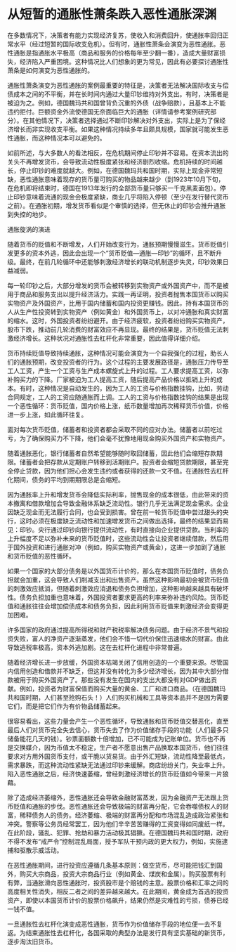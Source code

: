 # 从短暂的通胀性萧条跌入恶性通胀深渊

在多数情况下，决策者有能力实现经济复苏，使收入和消费回升，使通胀率回归正常水平（经过短暂的国际收支危机）。但有时，通胀性萧条会演变为恶性通胀。恶性通胀是指通胀水平极高（商品和服务的价格每年至少翻一番），造成大量财富损失，经济陷入严重困境。这种情况比人们想象的更为常见，因此有必要探讨通胀性萧条是如何演变为恶性通胀的。

通胀性萧条演变为恶性通胀的案例最重要的特征是，决策者无法解决国际收支与偿债成本之间的不平衡，并在长时间内通过大量印钞维持对外支出。有时，决策者是被迫为之。例如，德国魏玛共和国曾背负沉重的外债（战争赔款），且基本上不能违约拒付。巨额资金外流使德国无奈面临巨大的通胀（详情请参考案例研究部分）。在其他情况下，决策者选择通过不断印钞解决对外支出，实际上是为了保经济增长而非实现收支平衡。如果这种情况持续多年且颇具规模，国家就可能发生恶性通胀，而这种情况本可以避免的。

如前所述，与大多数人的看法相反，在危机期间停止印钞并不容易。在资本流出的关头不再增发货币，会导致流动性极度紧张和经济剧烈收缩。危机持续的时间越长，停止印钞的难度就越大。例如，在德国魏玛共和国时期，实际上现金非常短缺，恶性通胀意味着现存的货币量可购买的物品越来越少（到1923年10月下旬，在危机即将结束时，德国在1913年发行的全部货币量只够买一千克黑麦面包）。停止印钞意味着流通的现金会极度紧缺，商业几乎将陷入停顿（至少在发行替代货币之前）。在通胀初期，增发货币看似是个审慎的选择，但无休止的印钞会推升通胀到失控的地步。





通胀旋涡的演进


随着货币的贬值和不断增发，人们开始改变行为，通胀预期慢慢滋生。货币贬值引发更多的资本外逃，因此会出现一个“货币贬值—通胀—印钞”的循环，且不断升级。最终，在前几轮循环中还能够刺激经济增长的联动机制逐步失灵，印钞效果日益减弱。

每一轮印钞之后，大部分增发的货币会被转移到实物资产或外国资产中，而不是被用于商品和服务支出以提升经济活力。实践一再证明，投资者抛售本国货币以购买实物资产及外国资产，比用于国内储蓄和国内投资更赚钱。因此，持有本国货币的人从生产性投资转到实物资产（例如黄金）和外国货币上，以对冲通胀和真实财富的缩水。这时，外国投资者纷纷避开。由于经济疲软，投资者纷纷购买实物资产，股市下跌，推动前几轮消费的财富效应不再显现。最终的结果是，货币贬值无法刺激经济增长。这种状况对通胀性去杠杆化非常重要，因此值得详细介绍。





货币持续贬值导致持续通胀，这种情况可能会演变为一个自我强化的过程，助长人们的通胀预期，改变投资者的行为。这个过程的主要发展路径是，通胀压力传导至工人工资，产生一个工资与生产成本螺旋式上升的过程。工人要求提高工资，以弥补购买力的下降。厂家被迫为工人提高工资，随后提高产品价格以抵销上升的成本。有时，这种情况是自动发生的，因为工人的工资与价格指数挂钩，比如，劳动合同规定，工人的工资应随通胀而上调。工人的工资与价格指数挂钩的结果是出现一个恶性循环：货币贬值，国内价格上涨，纸币数量增加再次稀释货币价值，价格进一步上涨，如此循环往复。

面对每次货币贬值，储蓄者和投资者都会采取不同的应对办法。储蓄者以前吃过亏，为了确保购买力不下降，他们会毫不犹豫地用现金购买外国资产和实物资产。

随着通胀恶化，银行储蓄者自然希望能够随时取回储蓄，因此他们会缩短存款期限。储蓄者会把存款从定期账户转移到活期账户。投资者会缩短贷款期限，甚至完全停止贷款，因为他们担心会发生违约或者获得的还款一文不值。在通胀性去杠杆化期间，债务的平均到期期限总是会缩短。

因为通胀率上升和增发货币会降低实际利率，抛售现金的成本很低，由此带来的资本撤离和借款增加会导致金融体系缺乏流动性。银行几乎无法满足现金需求。企业因缺乏现金而无法履行合同，也会受到损害。曾在前一轮货币贬值中尝过甜头的央行，这时必须在极度缺乏流动性和加速增发货币之间做出选择，最终的结果显而易见：印钞。央行通过印钞向银行提供流动性，有时直接向企业提供贷款。当利率的上升幅度不足以弥补未来的货币贬值时，这些流动性会让投资者继续借款，然后用于国外投资和进行通胀对冲（例如，购买实物资产或黄金），这进一步加剧了通胀和货币贬值的恶性循环。

如果一个国家的大部分债务是以外国货币计价的，那么在本国货币贬值时，债务负担就会加重，这会导致人们削减支出和出售资产。虽然这种影响最初会被货币贬值的刺激效应抵消，但随着刺激效应消退和债务负担增加，这种影响越来越具有破坏性。债务负担加重也意味着，外国投资者要求更高的利率来弥补违约风险。货币贬值和通胀往往会增加偿债成本和债务负担，因此利用货币贬值来刺激经济会变得更加困难。

许多国家的政府通过提高所得税和财产税税率解决债务问题。由于经济不景气和投资失败，富人的净资产逐渐蒸发，他们会不惜一切代价保住迅速缩水的财富。由此导致逃税率极高，资本外逃加剧。这在去杠杆化进程中非常普遍。

随着经济增长进一步放缓，外国资本枯竭关闭了信用创造的一个重要来源。尽管国内信用创造和借款并不缺乏，但这并没有转化为多少经济增长，因为其中大部分借款被用于购买外国资产了。那些没有发生在国内的支出大都没有对GDP做出贡献。例如，投资者为财富保值而购买大量的黄金、工厂和进口商品。（在德国魏玛共和国时期，人们甚至抢购石头！）人们购买机械和工具等资本品并不是因为需要它们，而是把它们作为有价物品储蓄起来。

很容易看出，这些力量会产生一个恶性循环，导致通胀和货币贬值交替恶化，直至最后人们对货币完全失去信心，货币失去了作为价值储存手段的功能（人们最多只储备能花几天的钱）。钞票面额数十倍增加，已不可能成为记账单位。货币也不再是交换媒介，因为币值太不稳定，生产者不愿意出售产品换取本国货币，他们往往要求对方用外国货币支付，或干脆以货易货。由于外汇短缺，流动性降至最低点，需求暴跌，而这种流动性紧缺无法通过印钞来缓解。商店纷纷关门，失业率上升。陷入恶性通胀之后，经济快速萎缩，曾经刺激经济增长的货币贬值如今带来一片狼藉。

除了造成经济萎缩外，恶性通胀还会导致金融财富蒸发，因为金融资产无法跟上货币贬值和通胀的步伐。恶性通胀还会导致极端的财富再分配，它会吞噬债权人的财富，稀释债务人的债务。经济萎缩、极端的财富再分配和市场混乱造成政治紧张和冲突。警察等公务员经常罢工，因为他们辛辛苦苦赚得的工资变得如同废纸一样。在此阶段，骚乱、犯罪、抢劫和暴力活动极其猖獗。在德国魏玛共和国时期，政府不得不发布“戒严令”控制混乱局面，授予军队干预内政的更大权力，例如，实施逮捕和驱散示威活动。

在恶性通胀期间，进行投资应遵循几条基本原则：做空货币，尽可能把钱汇到国外，购买大宗商品，投资大宗商品行业（例如黄金、煤炭和金属）。购买股票有利有弊，当通胀滑向恶性通胀时，投资股市是个赔钱的主意。股票价格和汇率之间的高度相关性消失，相反二者之间的差异越来越大。在此期间，黄金成为首选的投资资产，即使以本国货币计价的股票价格飙升，结果仍然是灾难性的亏损，债券已经一钱不值。

一旦通胀性去杠杆化演变成恶性通胀，货币作为价值储存手段的地位便一去不复返。为结束通胀性去杠杆化，各国采取的典型办法是发行具有坚实基础的新货币，逐步淘汰旧货币。




